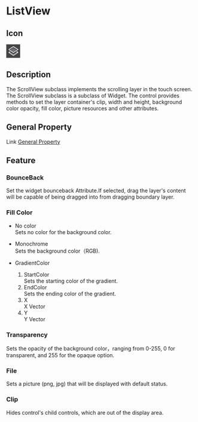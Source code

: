 # ListView

## Icon

![](./res/listview.png)

## Description

The ScrollView subclass implements the scrolling layer in the touch screen. The ScrollView subclass is a subclass of Widget.
The control provides methods to set the layer container's clip, width and height, background color opacity, fill color, picture resources and other attributes.


## General Property

Link [General Property](../widget/general_property.md)

## Feature



### BounceBack

Set the widget bounceback Attribute.If selected, drag the layer's content will be capable of being dragged into from dragging boundary layer.

### Fill Color

- No color    
Sets no color for the background color.
- Monochrome   
Sets the background color（RGB).
- GradientColor   

	1.  StartColor  
	Sets the starting color of the gradient.
	2.  EndColor  
	Sets the ending color of the gradient.
	3.  X  
	X Vector
	4.  Y  
	Y Vector


### Transparency

Sets the opacity of the background color，ranging from 0-255, 0 for transparent, and 255 for the opaque option.



### File

Sets a picture (png, jpg) that will be displayed with default status.

### Clip

Hides control's child controls, which are out of the display area.

